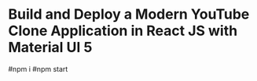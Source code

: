 # Build and Deploy a Modern YouTube Clone Application in React JS with Material UI 5
#npm i
#npm start
